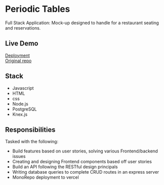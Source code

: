 # Periodic Tables
Full Stack Application: Mock-up designed to handle for a restaurant seating and reservations.
## Live Demo
[Deployment](https://periodic-tablesfe-62i98qolt-richardgreckijr.vercel.app/dashboard)
<br/>
[Original repo](https://github.com/Thinkful-Ed/starter-restaurant-reservation)
## Stack 
- Javascript
- HTML
- css
- Node.js
- PostgreSQL
- Knex.js
## Responsibilities 
Tasked with the following:
- Build features based on user stories, solving various Frontend/backend issues
- Creating and designing Frontend components based off user stories
- Build an API following the RESTful design principals
- Writing database queries to complete CRUD routes in an express server
- MonoRepo deployment to vercel

